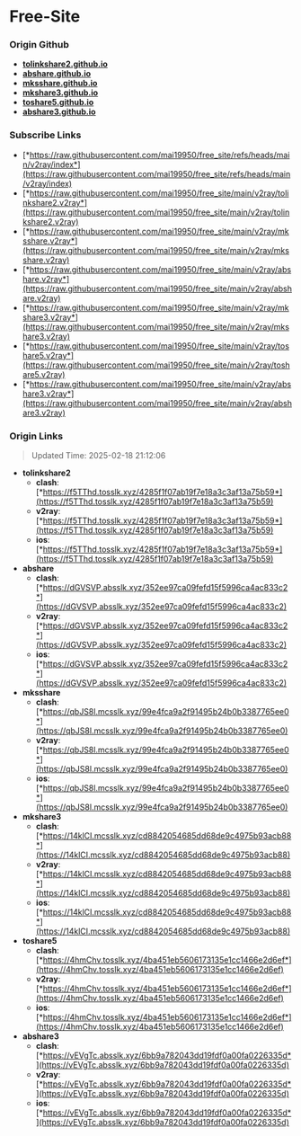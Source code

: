 # Free-Site

### Origin Github

- [**tolinkshare2.github.io**](https://github.com/tolinkshare2/tolinkshare2.github.io)
- [**abshare.github.io**](https://github.com/abshare/abshare.github.io)
- [**mksshare.github.io**](https://github.com/mksshare/mksshare.github.io)
- [**mkshare3.github.io**](https://github.com/mkshare3/mkshare3.github.io)
- [**toshare5.github.io**](https://github.com/toshare5/toshare5.github.io)
- [**abshare3.github.io**](https://github.com/abshare3/abshare3.github.io)

### Subscribe Links

- [*https://raw.githubusercontent.com/mai19950/free_site/refs/heads/main/v2ray/index*](https://raw.githubusercontent.com/mai19950/free_site/refs/heads/main/v2ray/index)
- [*https://raw.githubusercontent.com/mai19950/free_site/main/v2ray/tolinkshare2.v2ray*](https://raw.githubusercontent.com/mai19950/free_site/main/v2ray/tolinkshare2.v2ray)
- [*https://raw.githubusercontent.com/mai19950/free_site/main/v2ray/mksshare.v2ray*](https://raw.githubusercontent.com/mai19950/free_site/main/v2ray/mksshare.v2ray)
- [*https://raw.githubusercontent.com/mai19950/free_site/main/v2ray/abshare.v2ray*](https://raw.githubusercontent.com/mai19950/free_site/main/v2ray/abshare.v2ray)
- [*https://raw.githubusercontent.com/mai19950/free_site/main/v2ray/mkshare3.v2ray*](https://raw.githubusercontent.com/mai19950/free_site/main/v2ray/mkshare3.v2ray)
- [*https://raw.githubusercontent.com/mai19950/free_site/main/v2ray/toshare5.v2ray*](https://raw.githubusercontent.com/mai19950/free_site/main/v2ray/toshare5.v2ray)
- [*https://raw.githubusercontent.com/mai19950/free_site/main/v2ray/abshare3.v2ray*](https://raw.githubusercontent.com/mai19950/free_site/main/v2ray/abshare3.v2ray)

### Origin Links

> Updated Time: 2025-02-18 21:12:06

- **tolinkshare2**
  - **clash**: [*https://f5TThd.tosslk.xyz/4285f1f07ab19f7e18a3c3af13a75b59*](https://f5TThd.tosslk.xyz/4285f1f07ab19f7e18a3c3af13a75b59)
  - **v2ray**: [*https://f5TThd.tosslk.xyz/4285f1f07ab19f7e18a3c3af13a75b59*](https://f5TThd.tosslk.xyz/4285f1f07ab19f7e18a3c3af13a75b59)
  - **ios**: [*https://f5TThd.tosslk.xyz/4285f1f07ab19f7e18a3c3af13a75b59*](https://f5TThd.tosslk.xyz/4285f1f07ab19f7e18a3c3af13a75b59)
- **abshare**
  - **clash**: [*https://dGVSVP.absslk.xyz/352ee97ca09fefd15f5996ca4ac833c2*](https://dGVSVP.absslk.xyz/352ee97ca09fefd15f5996ca4ac833c2)
  - **v2ray**: [*https://dGVSVP.absslk.xyz/352ee97ca09fefd15f5996ca4ac833c2*](https://dGVSVP.absslk.xyz/352ee97ca09fefd15f5996ca4ac833c2)
  - **ios**: [*https://dGVSVP.absslk.xyz/352ee97ca09fefd15f5996ca4ac833c2*](https://dGVSVP.absslk.xyz/352ee97ca09fefd15f5996ca4ac833c2)
- **mksshare**
  - **clash**: [*https://qbJS8l.mcsslk.xyz/99e4fca9a2f91495b24b0b3387765ee0*](https://qbJS8l.mcsslk.xyz/99e4fca9a2f91495b24b0b3387765ee0)
  - **v2ray**: [*https://qbJS8l.mcsslk.xyz/99e4fca9a2f91495b24b0b3387765ee0*](https://qbJS8l.mcsslk.xyz/99e4fca9a2f91495b24b0b3387765ee0)
  - **ios**: [*https://qbJS8l.mcsslk.xyz/99e4fca9a2f91495b24b0b3387765ee0*](https://qbJS8l.mcsslk.xyz/99e4fca9a2f91495b24b0b3387765ee0)
- **mkshare3**
  - **clash**: [*https://14klCI.mcsslk.xyz/cd8842054685dd68de9c4975b93acb88*](https://14klCI.mcsslk.xyz/cd8842054685dd68de9c4975b93acb88)
  - **v2ray**: [*https://14klCI.mcsslk.xyz/cd8842054685dd68de9c4975b93acb88*](https://14klCI.mcsslk.xyz/cd8842054685dd68de9c4975b93acb88)
  - **ios**: [*https://14klCI.mcsslk.xyz/cd8842054685dd68de9c4975b93acb88*](https://14klCI.mcsslk.xyz/cd8842054685dd68de9c4975b93acb88)
- **toshare5**
  - **clash**: [*https://4hmChv.tosslk.xyz/4ba451eb5606173135e1cc1466e2d6ef*](https://4hmChv.tosslk.xyz/4ba451eb5606173135e1cc1466e2d6ef)
  - **v2ray**: [*https://4hmChv.tosslk.xyz/4ba451eb5606173135e1cc1466e2d6ef*](https://4hmChv.tosslk.xyz/4ba451eb5606173135e1cc1466e2d6ef)
  - **ios**: [*https://4hmChv.tosslk.xyz/4ba451eb5606173135e1cc1466e2d6ef*](https://4hmChv.tosslk.xyz/4ba451eb5606173135e1cc1466e2d6ef)
- **abshare3**
  - **clash**: [*https://vEVgTc.absslk.xyz/6bb9a782043dd19fdf0a00fa0226335d*](https://vEVgTc.absslk.xyz/6bb9a782043dd19fdf0a00fa0226335d)
  - **v2ray**: [*https://vEVgTc.absslk.xyz/6bb9a782043dd19fdf0a00fa0226335d*](https://vEVgTc.absslk.xyz/6bb9a782043dd19fdf0a00fa0226335d)
  - **ios**: [*https://vEVgTc.absslk.xyz/6bb9a782043dd19fdf0a00fa0226335d*](https://vEVgTc.absslk.xyz/6bb9a782043dd19fdf0a00fa0226335d)
